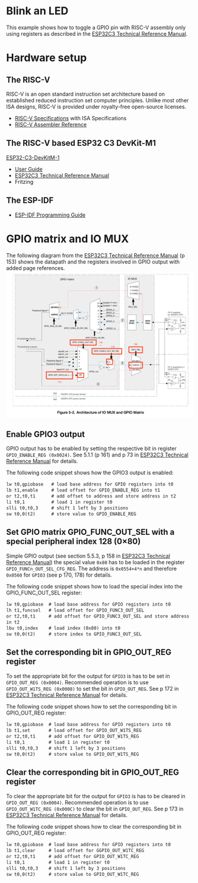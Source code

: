 # Blink an LED 
This example shows how to toggle a GPIO pin with RISC-V assembly only using registers as described in the [ESP32­C3
Technical Reference Manual](https://www.espressif.com/sites/default/files/documentation/esp32-c3_technical_reference_manual_en.pdf).

# Hardware setup
## The RISC-V
RISC-V is an open standard instruction set architecture based on established reduced instruction set computer principles. Unlike most other ISA designs, RISC-V is provided under royalty-free open-source licenses.
- [RISC-V Specifications](https://riscv.org/technical/specifications/) with ISA Specifications
- [RISC-V Assembler Reference](https://michaeljclark.github.io/asm.html)

## The RISC-V based ESP32 C3 DevKit-M1
[ESP32-C3-DevKitM-1](esp32.png)
- [User Guide](https://docs.espressif.com/projects/esp-idf/en/latest/esp32c3/hw-reference/esp32c3/user-guide-devkitm-1.html)
- [ESP32­C3 Technical Reference Manual](https://www.espressif.com/sites/default/files/documentation/esp32-c3_technical_reference_manual_en.pdf)
- Fritzing

## The ESP-IDF
- [ESP-IDF Programming Guide](https://docs.espressif.com/projects/esp-idf/en/v5.0/esp32c3/index.html)

# GPIO matrix and IO MUX
The following diagram from the 
[ESP32­C3 Technical Reference Manual](https://www.espressif.com/sites/default/files/documentation/esp32-c3_technical_reference_manual_en.pdf)
(p 153) shows the datapath and the registers involved in GPIO output with added page references.
![Diagram](GPIO_diagram.png)

## Enable GPIO3 output
GPIO output has to be enabled by setting the respective bit in register `GPIO_ENABLE_REG (0x0024)`. See 5.1.1 (p 161) and p 73 in
[ESP32­C3 Technical Reference Manual](https://www.espressif.com/sites/default/files/documentation/esp32-c3_technical_reference_manual_en.pdf)
for details.

The following code snippet shows how the GPIO3 output is enabled:
```
lw t0,gpiobase   # load base address for GPIO registers into t0
lb t1,enable     # load offset for GPIO_ENABLE_REG into t1
or t2,t0,t1      # add offset to address and store address in t2
li t0,1          # load 1 in register t0
slli t0,t0,3     # shift 1 left by 3 positions
sw t0,0(t2)      # store value to GPIO_ENABLE_REG
```

## Set GPIO matrix GPIO_FUNC_OUT_SEL with a special peripheral index 128 (0×80)
Simple GPIO output (see section 5.5.3, p 158 in 
[ESP32­C3 Technical Reference Manual](https://www.espressif.com/sites/default/files/documentation/esp32-c3_technical_reference_manual_en.pdf))
the special value `0x80` has to be loaded in the register `GPIO_FUNCn_OUT_SEL_CFG_REG`. 
The address is `0x0554+4*n` and therefore `0x0560` for `GPIO3` (see p 170, 178) for details. 

The following code snippet shows how to load the special index into the GPIO_FUNC_OUT_SEL register:
```
lw t0,gpiobase  # load base address for GPIO registers into t0
lh t1,funcsel   # load offset for GPIO_FUNC3_OUT_SEL
or t2,t0,t1     # add offset for GPIO_FUNC3_OUT_SEL and store address in t2
lbu t0,index    # load index (0x80) into t0
sw t0,0(t2)     # store index to GPIO_FUNC3_OUT_SEL
```

## Set the corresponding bit in GPIO_OUT_REG register 
To set the appropriate bit for the output for `GPIO3` is has to be set in `GPIO_OUT_REG (0x0004)`.
Recommended operation is to use `GPIO_OUT_W1TS_REG (0x0008)` to set the bit in `GPIO_OUT_REG`. See p 172 in 
[ESP32­C3 Technical Reference Manual](https://www.espressif.com/sites/default/files/documentation/esp32-c3_technical_reference_manual_en.pdf)
for details.

The following code snippet shows how to set the corresponding bit in GPIO_OUT_REG register:
```
lw t0,gpiobase  # load base address for GPIO registers into t0
lb t1,set       # load offset for GPIO_OUT_W1TS_REG
or t2,t0,t1     # add offset for GPIO_OUT_W1TS_REG
li t0,1         # load 1 in register t0
slli t0,t0,3    # shift 1 left by 3 positions
sw t0,0(t2)     # store value to GPIO_OUT_W1TS_REG
```

## Clear the corresponding bit in GPIO_OUT_REG register
To clear the appropriate bit for the output for `GPIO3` is has to be cleared in `GPIO_OUT_REG (0x0004)`.
Recommended operation is to use `GPIO_OUT_W1TC_REG (0x000C)` to clear the bit in `GPIO_OUT_REG`. See p 173 in 
[ESP32­C3 Technical Reference Manual](https://www.espressif.com/sites/default/files/documentation/esp32-c3_technical_reference_manual_en.pdf)
for details.

The following code snippet shows how to clear the corresponding bit in GPIO_OUT_REG register:
```
lw t0,gpiobase  # load base address for GPIO registers into t0
lb t1,clear     # load offset for GGPIO_OUT_W1TC_REG
or t2,t0,t1     # add offset for GPIO_OUT_W1TC_REG 
li t0,1         # load 1 in register t0
slli t0,t0,3    # shift 1 left by 3 positions
sw t0,0(t2)     # store value to GPIO_OUT_W1TC_REG
```
